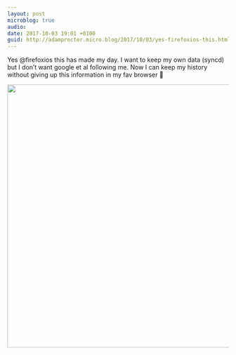 ```yaml
---
layout: post
microblog: true
audio: 
date: 2017-10-03 19:01 +0100
guid: http://adamprocter.micro.blog/2017/10/03/yes-firefoxios-this.html
---
```

Yes @firefoxios this has made my day. I want to keep my own data (syncd) but I don’t want google et al following me. Now I can keep my history without giving up this information in my fav browser 🦄

<img src="http://discursive.adamprocter.co.uk/uploads/2017/b57cc14337.jpg" width="600" height="600" />
